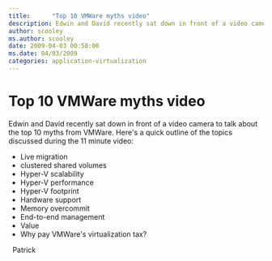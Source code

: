 ```yaml
---
title:      "Top 10 VMWare myths video"
description: Edwin and David recently sat down in front of a video camera to talk about the top 10 myths from VMWare.
author: scooley
ms.author: scooley
date: 2009-04-03 00:58:00
ms.date: 04/03/2009
categories: application-virtualization
---
```

# Top 10 VMWare myths video

Edwin and David recently sat down in front of a video camera to talk about the top 10 myths from VMWare. Here's a quick outline of the topics discussed during the 11 minute video: 

  * Live migration
  * clustered shared volumes
  * Hyper-V scalability
  * Hyper-V performance
  * Hyper-V footprint
  * Hardware support
  * Memory overcommit
  * End-to-end management
  * Value
  * Why pay VMWare's virtualization tax?



  Patrick

 
